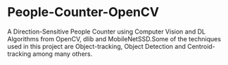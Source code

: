 # People-Counter-OpenCV
A Direction-Sensitive People Counter using Computer Vision and DL Algorithms from OpenCV, dlib and MobileNetSSD.Some of the techniques used in this project are Object-tracking, Object Detection and Centroid-tracking among many others.

